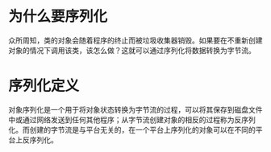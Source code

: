 # 为什么要序列化

众所周知，类的对象会随着程序的终止而被垃圾收集器销毁。如果要在不重新创建对象的情况下调用该类，该怎么做？这就可以通过序列化将数据转换为字节流。

# 序列化定义

对象序列化是一个用于将对象状态转换为字节流的过程，可以将其保存到磁盘文件中或通过网络发送到任何其他程序；从字节流创建对象的相反的过程称为反序列化。而创建的字节流是与平台无关的，在一个平台上序列化的对象可以在不同的平台上反序列化。